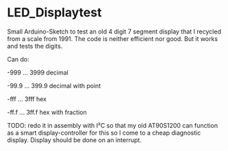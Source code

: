 # LED_Displaytest

Small Arduino-Sketch to test an old 4 digit 7 segment display that I recycled from a scale from 1991. The code is neither efficient nor good. But it works and tests the digits. 

Can do: 

-999  … 3999 decimal

-99.9 … 399.9 decimal with point

-fff  … 3fff hex

-ff.f … 3ff.f hex with fraction

TODO:
  redo it in assembly with I²C so that my old AT90S1200 can function as a smart display-controller for this so I come to a cheap diagnostic display. Display should be done on an interrupt. 
